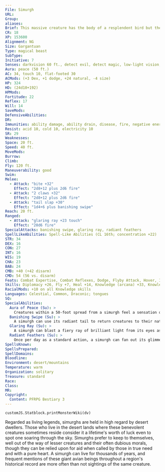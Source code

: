 ```yaml
---
File: Simurgh
URL: 
Group: 
aliases: 
Brief: This massive creature has the body of a resplendent bird but the head of a regal canine.
CR: 18
XP: 153600
Alignment: NG
Size: Gargantuan
Type: magical beast
SubType: 
Initiative: 7
Senses: darkvision 60 ft., detect evil, detect magic, low-light vision; Perception +27
Aura: peace (50 ft.)
AC: 34, touch 10, flat-footed 30
ACMods: (+3 Dex, +1 dodge, +24 natural, -4 size)
HP: 324
HD: (24d10+192)
HPMods: 
Fortitude: 22
Reflex: 17
Will: 14
SaveMods: 
DefensiveAbilities: 
DR: 
Immunities: ability damage, ability drain, disease, fire, negative energy, petrification, poison, sleep
Resist: acid 10, cold 10, electricity 10
SR: 29
Weaknesses: 
Space: 20 ft.
Speed: 40 ft.
MoveMods: 
Burrow: 
Climb: 
Fly: 120 ft.
Maneuverability: good
Swim: 
Melee: 
  - Attack: "bite +32"
    Effect: "2d8+12 plus 2d6 fire"
  - Attack: "2 claws +32"
    Effect: "2d8+12 plus 2d6 fire"
  - Attack: "tail slap +30"
    Effect: "1d4+6 plus banishing swipe"
Reach: 20 ft.
Ranged: 
  - Attack: "glaring ray +23 touch"
    Effect: "20d6 fire"
SpecialAttacks: banishing swipe, glaring ray, radiant feathers
SpellLikeAbilities: Spell-Like Abilities (CL 16th; concentration +22)  Constant-detect evil, detect magic, tongues   At Will-daylight, zone of truth (DC 18)   3/day-flame strike (DC 21), mass cure critical wounds
STR: 34
DEX: 16
CON: 27
INT: 16
WIS: 19
CHA: 23
BAB: 24
CMB: +40 (+42 disarm)
CMD: 54 (56 vs. disarm)
Feats: Combat Expertise, Combat Reflexes, Dodge, Flyby Attack, Hover, Improved Disarm, Improved Initiative, Iron Will, Mobility, Multiattack, Snatch, Wingover
Skills: Diplomacy +26, Fly +7, Heal +14, Knowledge (arcana) +33, Knowledge (dungeoneering) +21, Knowledge (all others) +15, Perception +27, Perform (sing) +19, Survival +14
RacialMods: +10 on all Knowledge skills
Languages: Celestial, Common, Draconic; tongues
SQ: 
SpecialAbilities:
  Aura of Peace (Su): >
    Creatures within a 50-foot spread from a simurgh feel a sensation of peace wash over them, as if affected by calm emotions, except the simurgh can choose which creatures are affected. A DC 28 Will save negates the effects of this aura for 1 round, but a new save must be made each round to continue to resist the effects. The saving throw is Charisma-based.
  Banishing Swipe (Su): >
    A simurgh can use its radiant tail to return creatures to their native planes. In addition to taking damage, any extraplanar creature touched by a simurgh's tail must succeed at a DC 28 Will save or be affected as if by banishment. A creature that makes this save cannot be affected by the same simurgh's banishing swipe for the next 24 hours. The save DC is Charisma-based.
  Glaring Ray (Su): >
    A simurgh can blast a fiery ray of brilliant light from its eyes as a standard action to a range of 100 feet.
  Radiant Feathers (Su): >
    Once per day as a standard action, a simurgh can fan out its glimmering tail feathers and blast its foes with a 100-foot cone of radiant light from its tail. Aside from its size, this attack is identical to a prismatic spray (DC 28). The save is Charisma-based.
SpellsKnown: 
SpellsPrepared: 
SpellDomains: 
Bloodline: 
Environment: desert/mountains
Temperature: warm
Organization: solitary
Treasure: standard
Race: 
Class: 
MR: 
Copyright:
  Content: PFRPG Bestiary 3
---
```

```dataviewjs
customJS.Statblock.printMonsterWiki(dv)
```
Regarded as living legends, simurghs are held in high regard by desert dwellers. Those who live in the desert lands where these benevolent creatures sometimes reside consider it a lifetime's worth of luck even to spot one soaring through the sky. Simurghs prefer to keep to themselves, well out of the way of lesser creatures and their often dubious morals, though they can be relied upon for aid when called by those in true need and with a pure heart. A simurgh can live for thousands of years, and frequent mentions of these giant avian beings throughout a region's historical record are more often than not sightings of the same creature.
